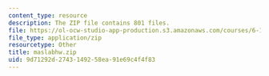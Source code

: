 ```yaml
---
content_type: resource
description: The ZIP file contains 801 files.
file: https://ol-ocw-studio-app-production.s3.amazonaws.com/courses/6-186-mobile-autonomous-systems-laboratory-january-iap-2005/9d71292d2743149258ea91e69c4f4f83_maslabhw.zip
file_type: application/zip
resourcetype: Other
title: maslabhw.zip
uid: 9d71292d-2743-1492-58ea-91e69c4f4f83
---
```

